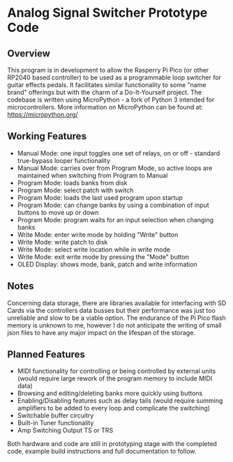 # Analog Signal Switcher Prototype Code
## Overview
This program is in development to allow the Rasperry Pi Pico (or other RP2040 based controller) to be used as a programmable loop switcher for guitar effects pedals. It facilitates similar functionality to some "name brand" offerings but with the charm of a Do-It-Yourself project. The codebase is written using MicroPython - a fork of Python 3 intended for microcontrollers. More information on MicroPython can be found at: https://micropython.org/  

## Working Features
- Manual Mode: one input toggles one set of relays, on or off - standard true-bypass looper functionality
- Manual Mode: carries over from Program Mode, so active loops are maintained when switching from Program to Manual
- Program Mode: loads banks from disk
- Program Mode: select patch with switch
- Program Mode: loads the last used program upon startup
- Program Mode: can change banks by using a combination of input buttons to move up or down
- Program Mode: program waits for an input selection when changing banks
- Write Mode: enter write mode by holding "Write" button
- Write Mode: write patch to disk
- Write Mode: select write location while in write mode
- Write Mode: exit write mode by pressing the "Mode" button
- OLED Display: shows mode, bank, patch and write information

## Notes
Concerning data storage, there are libraries available for interfacing with SD Cards via the controllers data busses but their performance was just too unreliable and slow to be a viable option. The endurance of the Pi Pico flash memory is unknown to me, however I do not anticipate the writing of small json files to have any major impact on the lifespan of the storage.

## Planned Features
- MIDI functionality for controlling or being controlled by external units (would require large rework of the program memory to include MIDI data)
- Browsing and editing/deleting banks more quickly using buttons
- Enabling/Disabling features such as delay tails (would require summing amplifiers to be added to every loop and complicate the switching)
- Switchable buffer circuitry
- Built-in Tuner functionality
- Amp Switching Output TS or TRS

Both hardware and code are still in prototyping stage with the completed code, example build instructions and full documentation to follow.
